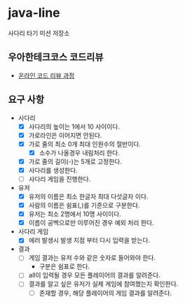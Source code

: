 # java-line

사다리 타기 미션 저장소

## 우아한테크코스 코드리뷰

- [온라인 코드 리뷰 과정](https://github.com/woowacourse/woowacourse-docs/blob/master/maincourse/README.md)

## 요구 사항

- 사다리
  - [x] 사다리의 높이는 1에서 10 사이이다.
  - [x] 가로라인은 이어지면 안된다.
  - [x] 가로 줄의 최소 0개 최대 인원수의 절반이다. 
    - [x] 소수가 나올경우 내림처리 한다.
  - [x] 가로 줄의 길이(-)는 5개로 고정한다.
  - [X] 사다리를 생성한다.
  - [ ] 사다리 게임을 진행한다.
- 유저
  - [x] 유저의 이름은 최소 한글자 최대 다섯글자 이다.
  - [x] 사람의 이름은 쉼표(,)를 기준으로 구분한다.
  - [x] 유저는 최소 2명에서 10명 사이이다.
  - [x] 이름이 공백으로만 이루어진 경우 예외 처리 한다.
- 사다리 게임
  - [x] 에러 발생시 발생 지점 부터 다시 입력을 받는다.
- 결과
  - [ ] 게임 결과는 유저 수와 같은 숫자로 들어와야 한다.
    - 구분은 쉼표로 한다.
  - [ ] all이 입력될 경우 모든 플레이어의 결과를 알려준다.
  - [ ] 결과를 알고 싶은 유저가 실제 게임에 참여했는지 확인한다.
    - [ ] 존재할 경우, 해당 플레이어의 게임 결과를 알려준다. 
